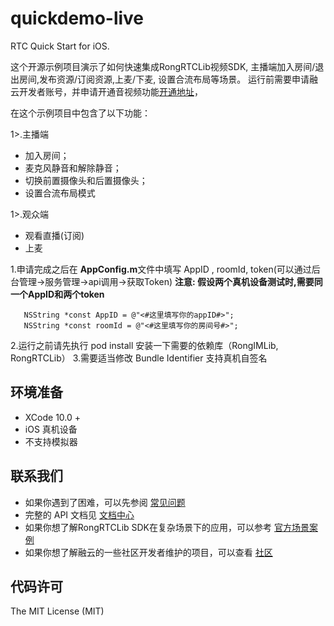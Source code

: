 # quickdemo-live
RTC Quick Start for iOS.

这个开源示例项目演示了如何快速集成RongRTCLib视频SDK, 主播端加入房间/退出房间,发布资源/订阅资源,上麦/下麦, 设置合流布局等场景。
运行前需要申请融云开发者账号，并申请开通音视频功能[开通地址](https://www.rongcloud.cn/docs/)，

在这个示例项目中包含了以下功能：

1>.主播端
- 加入房间；
- 麦克风静音和解除静音；
- 切换前置摄像头和后置摄像头；
- 设置合流布局模式

1>.观众端
- 观看直播(订阅)
- 上麦

1.申请完成之后在 **AppConfig.m**文件中填写 AppID , roomId, token(可以通过后台管理->服务管理->api调用->获取Token)
**注意: 假设两个真机设备测试时,需要同一个AppID和两个token**

```
   NSString *const AppID = @"<#这里填写你的appID#>";
   NSString *const roomId = @"<#这里填写你的房间号#>";
```

2.运行之前请先执行 pod install 安装一下需要的依赖库（RongIMLib, RongRTCLib）
3.需要适当修改 Bundle Identifier 支持真机自签名

## 环境准备

- XCode 10.0 +
- iOS 真机设备
- 不支持模拟器


## 联系我们

- 如果你遇到了困难，可以先参阅 [常见问题](https://docs.rongcloud.cn/v4/views/im/ui/faq/overview.html)
- 完整的 API 文档见 [文档中心](https://docs.rongcloud.cn/v4/)
- 如果你想了解RongRTCLib SDK在复杂场景下的应用，可以参考 [官方场景案例](https://www.rongcloud.cn/downloads/demo)
- 如果你想了解融云的一些社区开发者维护的项目，可以查看 [社区](https://geekonline.rongcloud.cn/)

## 代码许可

The MIT License (MIT)
